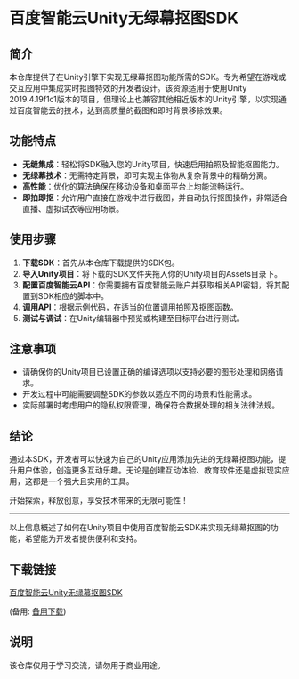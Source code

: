 # 百度智能云Unity无绿幕抠图SDK

## 简介

本仓库提供了在Unity引擎下实现无绿幕抠图功能所需的SDK。专为希望在游戏或交互应用中集成实时抠图特效的开发者设计。该资源适用于使用Unity 2019.4.19f1c1版本的项目，但理论上也兼容其他相近版本的Unity引擎，以实现通过百度智能云的技术，达到高质量的截图和即时背景移除效果。

## 功能特点

- **无缝集成**：轻松将SDK融入您的Unity项目，快速启用拍照及智能抠图能力。
- **无绿幕技术**：无需特定背景，即可实现主体物从复杂背景中的精确分离。
- **高性能**：优化的算法确保在移动设备和桌面平台上均能流畅运行。
- **即拍即抠**：允许用户直接在游戏中进行截图，并自动执行抠图操作，非常适合直播、虚拟试衣等应用场景。

## 使用步骤

1. **下载SDK**：首先从本仓库下载提供的SDK包。
2. **导入Unity项目**：将下载的SDK文件夹拖入你的Unity项目的Assets目录下。
3. **配置百度智能云API**：你需要拥有百度智能云账户并获取相关API密钥，将其配置到SDK相应的脚本中。
4. **调用API**：根据示例代码，在适当的位置调用拍照及抠图函数。
5. **测试与调试**：在Unity编辑器中预览或构建至目标平台进行测试。

## 注意事项

- 请确保你的Unity项目已设置正确的编译选项以支持必要的图形处理和网络请求。
- 开发过程中可能需要调整SDK的参数以适应不同的场景和性能需求。
- 实际部署时考虑用户的隐私权限管理，确保符合数据处理的相关法律法规。

## 结论

通过本SDK，开发者可以快速为自己的Unity应用添加先进的无绿幕抠图功能，提升用户体验，创造更多互动乐趣。无论是创建互动体验、教育软件还是虚拟现实应用，这都是一个强大且实用的工具。

开始探索，释放创意，享受技术带来的无限可能性！

---

以上信息概述了如何在Unity项目中使用百度智能云SDK来实现无绿幕抠图的功能，希望能为开发者提供便利和支持。

## 下载链接
[百度智能云Unity无绿幕抠图SDK](https://pan.quark.cn/s/3c7ba973c308) 

(备用: [备用下载](https://pan.baidu.com/s/138kzrixwm-25TMtuAbdyFQ?pwd=1234))

## 说明

该仓库仅用于学习交流，请勿用于商业用途。

